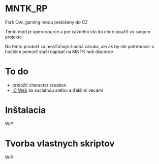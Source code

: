 # MNTK_RP
Fork Owl_gaming modu preloženy do CZ

Tento mód je open-source a pre každého kto ho chce použiť vo svojom projekte

Na tento produkt sa nevzťahuje žiadna záruka, ale ak by ste potrebovali s hocičim pomocť stačí napísať na MNTK hub discorde

# To do
- preložiť character creation
- [IC Web](https://github.com/ZatON318/MNTK_RP/blob/main/icweb.md) so socialnou sieťou a ďalšimi vecami

# Inštalacia
WIP

# Tvorba vlastnych skriptov
WIP